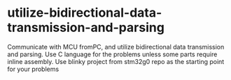# utilize-bidirectional-data-transmission-and-parsing
Communicate with MCU fromPC, and utilize bidirectional data transmission and parsing. Use C language for the problems unless some parts require inline assembly. Use blinky project from stm32g0 repo as the starting point for your problems
